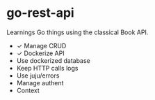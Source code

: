 # go-rest-api
Learnings Go things using the classical Book API.

- ✓ Manage CRUD
- ✓ Dockerize API
- Use dockerized database
- Keep HTTP calls logs
- Use juju/errors
- Manage authent
- Context